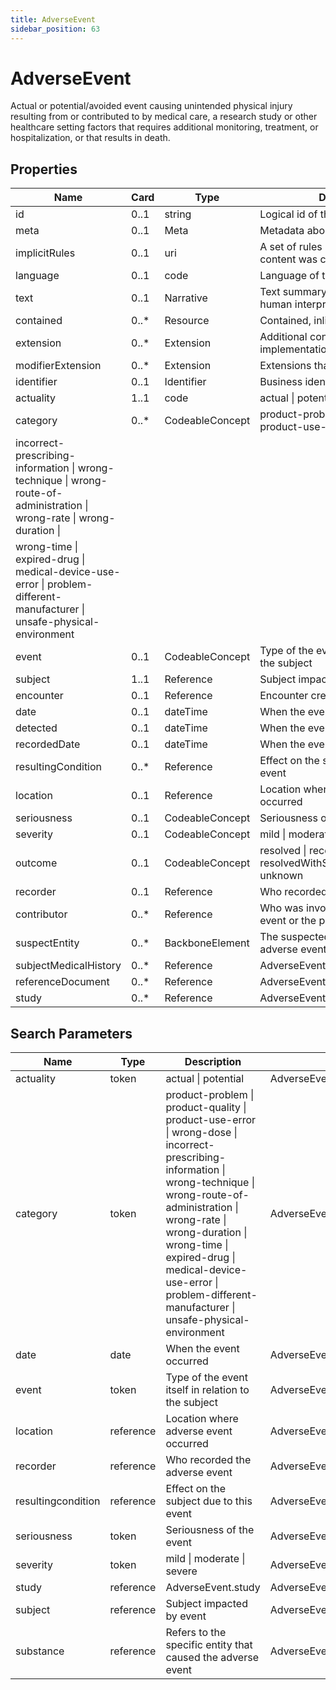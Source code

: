 ```yaml
---
title: AdverseEvent
sidebar_position: 63
---
```


# AdverseEvent

Actual or potential/avoided event causing unintended physical injury resulting from or contributed to by medical care,
a research study or other healthcare setting factors that requires additional monitoring, treatment, or hospitalization,
or that results in death.

## Properties

| Name                                                                                                                     | Card  | Type            | Description                                                                   |
| ------------------------------------------------------------------------------------------------------------------------ | ----- | --------------- | ----------------------------------------------------------------------------- |
| id                                                                                                                       | 0..1  | string          | Logical id of this artifact                                                   |
| meta                                                                                                                     | 0..1  | Meta            | Metadata about the resource                                                   |
| implicitRules                                                                                                            | 0..1  | uri             | A set of rules under which this content was created                           |
| language                                                                                                                 | 0..1  | code            | Language of the resource content                                              |
| text                                                                                                                     | 0..1  | Narrative       | Text summary of the resource, for human interpretation                        |
| contained                                                                                                                | 0..\* | Resource        | Contained, inline Resources                                                   |
| extension                                                                                                                | 0..\* | Extension       | Additional content defined by implementations                                 |
| modifierExtension                                                                                                        | 0..\* | Extension       | Extensions that cannot be ignored                                             |
| identifier                                                                                                               | 0..1  | Identifier      | Business identifier for the event                                             |
| actuality                                                                                                                | 1..1  | code            | actual \| potential                                                           |
| category                                                                                                                 | 0..\* | CodeableConcept | product-problem \| product-quality \| product-use-error \| wrong-dose \|      |
| incorrect-prescribing-information \| wrong-technique \| wrong-route-of-administration \| wrong-rate \| wrong-duration \| |
| wrong-time \| expired-drug \| medical-device-use-error \| problem-different-manufacturer \| unsafe-physical-environment  |
| event                                                                                                                    | 0..1  | CodeableConcept | Type of the event itself in relation to the subject                           |
| subject                                                                                                                  | 1..1  | Reference       | Subject impacted by event                                                     |
| encounter                                                                                                                | 0..1  | Reference       | Encounter created as part of                                                  |
| date                                                                                                                     | 0..1  | dateTime        | When the event occurred                                                       |
| detected                                                                                                                 | 0..1  | dateTime        | When the event was detected                                                   |
| recordedDate                                                                                                             | 0..1  | dateTime        | When the event was recorded                                                   |
| resultingCondition                                                                                                       | 0..\* | Reference       | Effect on the subject due to this event                                       |
| location                                                                                                                 | 0..1  | Reference       | Location where adverse event occurred                                         |
| seriousness                                                                                                              | 0..1  | CodeableConcept | Seriousness of the event                                                      |
| severity                                                                                                                 | 0..1  | CodeableConcept | mild \| moderate \| severe                                                    |
| outcome                                                                                                                  | 0..1  | CodeableConcept | resolved \| recovering \| ongoing \| resolvedWithSequelae \| fatal \| unknown |
| recorder                                                                                                                 | 0..1  | Reference       | Who recorded the adverse event                                                |
| contributor                                                                                                              | 0..\* | Reference       | Who was involved in the adverse event or the potential adverse event          |
| suspectEntity                                                                                                            | 0..\* | BackboneElement | The suspected agent causing the adverse event                                 |
| subjectMedicalHistory                                                                                                    | 0..\* | Reference       | AdverseEvent.subjectMedicalHistory                                            |
| referenceDocument                                                                                                        | 0..\* | Reference       | AdverseEvent.referenceDocument                                                |
| study                                                                                                                    | 0..\* | Reference       | AdverseEvent.study                                                            |

## Search Parameters

| Name               | Type      | Description                                                                                                                                                                                                                                                                                                               | Expression                          |
| ------------------ | --------- | ------------------------------------------------------------------------------------------------------------------------------------------------------------------------------------------------------------------------------------------------------------------------------------------------------------------------- | ----------------------------------- |
| actuality          | token     | actual \| potential                                                                                                                                                                                                                                                                                                       | AdverseEvent.actuality              |
| category           | token     | product-problem \| product-quality \| product-use-error \| wrong-dose \| incorrect-prescribing-information \| wrong-technique \| wrong-route-of-administration \| wrong-rate \| wrong-duration \| wrong-time \| expired-drug \| medical-device-use-error \| problem-different-manufacturer \| unsafe-physical-environment | AdverseEvent.category               |
| date               | date      | When the event occurred                                                                                                                                                                                                                                                                                                   | AdverseEvent.date                   |
| event              | token     | Type of the event itself in relation to the subject                                                                                                                                                                                                                                                                       | AdverseEvent.event                  |
| location           | reference | Location where adverse event occurred                                                                                                                                                                                                                                                                                     | AdverseEvent.location               |
| recorder           | reference | Who recorded the adverse event                                                                                                                                                                                                                                                                                            | AdverseEvent.recorder               |
| resultingcondition | reference | Effect on the subject due to this event                                                                                                                                                                                                                                                                                   | AdverseEvent.resultingCondition     |
| seriousness        | token     | Seriousness of the event                                                                                                                                                                                                                                                                                                  | AdverseEvent.seriousness            |
| severity           | token     | mild \| moderate \| severe                                                                                                                                                                                                                                                                                                | AdverseEvent.severity               |
| study              | reference | AdverseEvent.study                                                                                                                                                                                                                                                                                                        | AdverseEvent.study                  |
| subject            | reference | Subject impacted by event                                                                                                                                                                                                                                                                                                 | AdverseEvent.subject                |
| substance          | reference | Refers to the specific entity that caused the adverse event                                                                                                                                                                                                                                                               | AdverseEvent.suspectEntity.instance |
